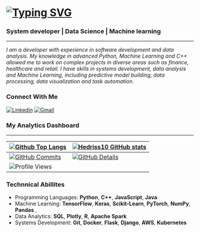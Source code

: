 # [![Typing SVG](https://readme-typing-svg.demolab.com?font=Indie+Flower&size=40&pause=1000&color=037B7B&background=FFFFFF00&vCenter=true&width=700&height=60&lines=%F0%9F%91%8B+Welcome+)](https://git.io/typing-svg)

### System developer | Data Science | Machine learning 
---
*I am a developer with experience in software development and data analysis. My knowledge in advanced Python, Machine Learning and C++ allowed me to work on complex projects in diverse areas such as finance, healthcare and retail. I have skills in systems development, data analysis and Machine Learning, including predictive model building, data processing, data visualization and task automation.*


### Connect With Me
[![Linkedin](https://img.shields.io/badge/-LinkedIn-%230077B5?style=for-the-badge&logo=linkedin&logoColor=white)](https://www.linkedin.com/in/hedriss10/)
[![Gmail](https://img.shields.io/badge/Gmail-D14836?style=for-the-badge&logo=gmail&logoColor=white)](mailto:hedrisgts@gmail.com "hedrisgts@gamil.com")

### My Analytics Dashboard
---
| [![Github Top Langs](https://github-readme-stats.vercel.app/api/top-langs/?username=Hedriss10&layout=compact&theme=dracula&hide_border=True&line_height=20&PAT_1)](https://github.com/anuraghazra/github-readme-stats) | [![Hedriss10 GitHub stats](https://github-readme-stats.vercel.app/api?username=Hedriss10&layout=compact&theme=dracula&show_icons=true&hide_border=True&line_height=20&PAT_1)](https://github.com/anuraghazra/github-readme-stats) |
| ----------- | ----------- |
| [![GitHub Commits](http://github-profile-summary-cards.vercel.app/api/cards/productive-time?username=Hedriss10&theme=dracula&utcOffset=-3)](https://github.com/vn7n24fzkq/github-profile-summary-cards) | [![GitHub Details](http://github-profile-summary-cards.vercel.app/api/cards/profile-details?username=Hedriss10&theme=dracula)](https://github.com/vn7n24fzkq/github-profile-summary-cards) |
| ![Profile Views](https://komarev.com/ghpvc/?username=Hedriss10&style=for-the-badge&color=037B7B) |




### Technnical Abillites 
- Programming Languages: **Python**, **C++**, **JavaScript**, **Java**
- Machine Learning: **TensorFlow**, **Keras**, **Scikit-Learn**, **PyTorch**, **NumPy**, **Pandas** , 
- Data Analytics: **SQL**, **Plotly**, **R**, **Apache Spark**
- Systems Development: **Git**, **Docker**, **Flask**, **Django**, **AWS**, **Kubernetes**
